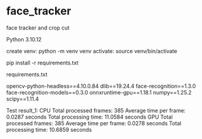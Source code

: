 # face_tracker
face tracker and crop cut

Python 3.10.12

create venv:
python -m venv venv
activate:
source venv/bin/activate


pip install -r requirements.txt

requirements.txt


opencv-python-headless==4.10.0.84
dlib==19.24.4
face-recognition==1.3.0
face-recognition-models==0.3.0
onnxruntime-gpu==1.18.1
numpy==1.25.2
scipy==1.11.4

Test result_1:
CPU
Total processed frames: 385
Average time per frame: 0.0287 seconds
Total processing time: 11.0584 seconds
GPU
Total processed frames: 385
Average time per frame: 0.0278 seconds
Total processing time: 10.6859 seconds

